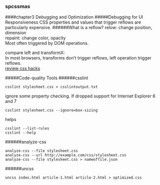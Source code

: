 ### spcssmas
####chapter3 Debugging and Optimization
#####Debugging for UI Responsiveness
CSS properties and values that trigger reflows are particularly expensive. 
######What is a reflow?
relow: change position, dimension  
repaint: change color, opacity  
Most often triggered by DOM operations.  

compare left and transformX:  
In most browsers, transforms don’t trigger reflows, left operation trigger reflows.  
[review css hacks](http://www.paulirish.com/2009/browser-specific-css-hacks/)

#####Code-quality Tools
######csslint
```
csslint stylesheet.css > csslintoutput.txt
```
ignore some property checking. If dropped support for Internet Explorer 6 and 7
```
csslint stylesheet.css --ignore=box-sizing
```
helps
```
csslint --list-rules
csslint --help
```
######analyze-css
```
analyze-css --file stylesheet.css
analyze-css --url http://example.com/css/stylesheet.css
analyze-css --file stylesheet.css > nameoffile.json
```
######uncss
```
uncss index.html article-1.html article-2.html > optimized.css
```
